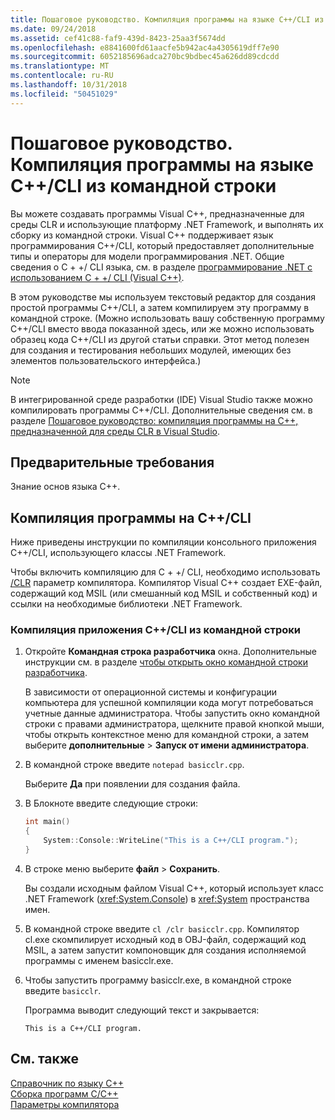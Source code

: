 ```yaml
---
title: Пошаговое руководство. Компиляция программы на языке C++/CLI из командной строки
ms.date: 09/24/2018
ms.assetid: cef41c88-faf9-439d-8423-25aa3f5674dd
ms.openlocfilehash: e8841600fd61aacfe5b942ac4a4305619dff7e90
ms.sourcegitcommit: 6052185696adca270bc9bdbec45a626dd89cdcdd
ms.translationtype: MT
ms.contentlocale: ru-RU
ms.lasthandoff: 10/31/2018
ms.locfileid: "50451029"
---
```

# <a name="walkthrough-compiling-a-ccli-program-on-the-command-line"></a>Пошаговое руководство. Компиляция программы на языке C++/CLI из командной строки

Вы можете создавать программы Visual C++, предназначенные для среды CLR и использующие платформу .NET Framework, и выполнять их сборку из командной строки. Visual C++ поддерживает язык программирования C++/CLI, который предоставляет дополнительные типы и операторы для модели программирования .NET. Общие сведения о C + +/ CLI языка, см. в разделе [программирование .NET с использованием C + +/ CLI (Visual C++)](../dotnet/dotnet-programming-with-cpp-cli-visual-cpp.md).

В этом руководстве мы используем текстовый редактор для создания простой программы C++/CLI, а затем компилируем эту программу в командной строке. (Можно использовать вашу собственную программу C++/CLI вместо ввода показанной здесь, или же можно использовать образец кода C++/CLI из другой статьи справки. Этот метод полезен для создания и тестирования небольших модулей, имеющих без элементов пользовательского интерфейса.)

> [!NOTE]
> В интегрированной среде разработки (IDE) Visual Studio также можно компилировать программы C++/CLI. Дополнительные сведения см. в разделе [Пошаговое руководство: компиляция программы на C++, предназначенной для среды CLR в Visual Studio](../ide/walkthrough-compiling-a-cpp-program-that-targets-the-clr-in-visual-studio.md).

## <a name="prerequisites"></a>Предварительные требования

Знание основ языка C++.

## <a name="compiling-a-ccli-program"></a>Компиляция программы на C++/CLI

Ниже приведены инструкции по компиляции консольного приложения C++/CLI, использующего классы .NET Framework.

Чтобы включить компиляцию для C + +/ CLI, необходимо использовать [/CLR](../build/reference/clr-common-language-runtime-compilation.md) параметр компилятора. Компилятор Visual C++ создает EXE-файл, содержащий код MSIL (или смешанный код MSIL и собственный код) и ссылки на необходимые библиотеки .NET Framework.

### <a name="to-compile-a-ccli-application-on-the-command-line"></a>Компиляция приложения C++/CLI из командной строки

1. Откройте **Командная строка разработчика** окна. Дополнительные инструкции см. в разделе [чтобы открыть окно командной строки разработчика](../build/building-on-the-command-line.md#developer_command_prompt).

   В зависимости от операционной системы и конфигурации компьютера для успешной компиляции кода могут потребоваться учетные данные администратора. Чтобы запустить окно командной строки с правами администратора, щелкните правой кнопкой мыши, чтобы открыть контекстное меню для командной строки, а затем выберите **дополнительные** > **Запуск от имени администратора**.

1. В командной строке введите `notepad basicclr.cpp`.

   Выберите **Да** при появлении для создания файла.

1. В Блокноте введите следующие строки:

   ```cpp
   int main()
   {
       System::Console::WriteLine("This is a C++/CLI program.");
   }
   ```

1. В строке меню выберите **файл** > **Сохранить**.

   Вы создали исходным файлом Visual C++, который использует класс .NET Framework (<xref:System.Console>) в <xref:System> пространства имен.

1. В командной строке введите `cl /clr basicclr.cpp`. Компилятор cl.exe скомпилирует исходный код в OBJ-файл, содержащий код MSIL, а затем запустит компоновщик для создания исполняемой программы с именем basicclr.exe.

1. Чтобы запустить программу basicclr.exe, в командной строке введите `basicclr`.

   Программа выводит следующий текст и закрывается:

   ```Output
   This is a C++/CLI program.
   ```

## <a name="see-also"></a>См. также

[Справочник по языку C++](../cpp/cpp-language-reference.md)<br/>
[Сборка программ C/C++](../build/building-c-cpp-programs.md)<br/>
[Параметры компилятора](../build/reference/compiler-options.md)
